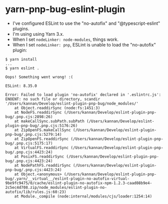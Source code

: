 # yarn-pnp-bug-eslint-plugin

- I've configured ESLint to use the "no-autofix" and "@typescript-eslint" plugins.
- I'm using using Yarn 3.x.
- When I set `nodeLinker: node-modules`, things work.
- When I set `nodeLinker: pnp`, ESLint is unable to load the "no-autofix" plugin:

```
$ yarn install
...
$ yarn eslint .

Oops! Something went wrong! :(

ESLint: 8.35.0

Error: Failed to load plugin 'no-autofix' declared in '.eslintrc.js': ENOENT: no such file or directory, scandir '/Users/kannan/Develop/eslint-plugin-pnp-bug/node_modules/'
    at Object.readdirSync (node:fs:1451:3)
    at NodeFS.readdirSync (/Users/kannan/Develop/eslint-plugin-pnp-bug/.pnp.cjs:2898:26)
    at makeCallSync.subPath.subPath (/Users/kannan/Develop/eslint-plugin-pnp-bug/.pnp.cjs:5176:26)
    at ZipOpenFS.makeCallSync (/Users/kannan/Develop/eslint-plugin-pnp-bug/.pnp.cjs:5279:14)
    at ZipOpenFS.readdirSync (/Users/kannan/Develop/eslint-plugin-pnp-bug/.pnp.cjs:5175:17)
    at VirtualFS.readdirSync (/Users/kannan/Develop/eslint-plugin-pnp-bug/.pnp.cjs:4423:24)
    at PosixFS.readdirSync (/Users/kannan/Develop/eslint-plugin-pnp-bug/.pnp.cjs:4423:24)
    at NodePathFS.readdirSync (/Users/kannan/Develop/eslint-plugin-pnp-bug/.pnp.cjs:4423:24)
    at Object.<anonymous> (/Users/kannan/Develop/eslint-plugin-pnp-bug/.yarn/__virtual__/eslint-plugin-no-autofix-virtual-9be9fc9475/0/cache/eslint-plugin-no-autofix-npm-1.2.3-caad08b9e4-2c5ec4d708.zip/node_modules/eslint-plugin-no-autofix/lib/rules.js:60:23)
    at Module._compile (node:internal/modules/cjs/loader:1254:14)
```
